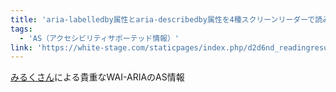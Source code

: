 ```yaml
---
title: 'aria-labelledby属性とaria-describedby属性を4種スクリーンリーダーで読み上げた検証結果'
tags:
  - 'AS（アクセシビリティサポーテッド情報）'
link: 'https://white-stage.com/staticpages/index.php/d2d6nd_readingresults'
---
```


[みるくさん](https://white-stage.com/)による貴重なWAI-ARIAのAS情報